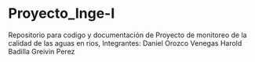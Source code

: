 # Proyecto_Inge-I
Repositorio para codigo y documentación de Proyecto de monitoreo de la calidad de las aguas en rios,
Integrantes:
      Daniel Orozco Venegas
      Harold Badilla
      Greivin Perez
